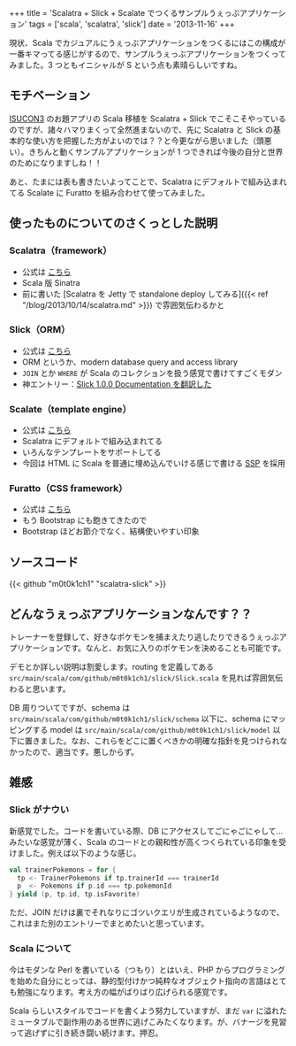 +++
title = 'Scalatra + Slick + Scalate でつくるサンプルうぇっぶアプリケーション'
tags = ['scala', 'scalatra', 'slick']
date = '2013-11-16'
+++

現状、Scala でカジュアルにうぇっぶアプリケーションをつくるにはこの構成が一番キマってる感じがするので、サンプルうぇっぶアプリケーションをつくってみました。3 つともイニシャルが S という点も素晴らしいですね。

<!--more-->

## モチベーション

[ISUCON3](http://isucon.net) のお題アプリの Scala 移植を Scalatra + Slick でこそこそやっているのですが、諸々ハマりまくって全然進まないので、先に Scalatra と Slick の基本的な使い方を把握した方がよいのでは？？と今更ながら思いました（頭悪い）。きちんと動くサンプルアプリケーションが 1 つできれば今後の自分と世界のためになりますしね！！

あと、たまには表も書きたいよってことで、Scalatra にデフォルトで組み込まれてる Scalate に Furatto を組み合わせて使ってみました。

## 使ったものについてのさくっとした説明

### Scalatra（framework）

- 公式は [こちら](http://www.scalatra.org)
- Scala 版 Sinatra
- 前に書いた [Scalatra を Jetty で standalone deploy してみる]({{< ref "/blog/2013/10/14/scalatra.md" >}}) で雰囲気伝わるかと

### Slick（ORM）

- 公式は [こちら](http://slick.typesafe.com)
- ORM というか、modern database query and access library
- `JOIN` とか `WHERE` が Scala のコレクションを扱う感覚で書けてすごくモダン
- 神エントリー：[Slick 1.0.0 Documentation を翻訳した](http://qiita.com/krrrr38/items/488ffc49a01cca8425f8)

### Scalate（template engine）

- 公式は [こちら](http://scalate.fusesource.org)
- Scalatra にデフォルトで組み込まれてる
- いろんなテンプレートをサポートしてる
- 今回は HTML に Scala を普通に埋め込んでいける感じで書ける [SSP](http://scalate.fusesource.org/documentation/ssp-reference.html) を採用

### Furatto（CSS framework）

- 公式は [こちら](http://icalialabs.github.io/furatto)
- もう Bootstrap にも飽きてきたので
- Bootstrap ほどお節介でなく、結構使いやすい印象

## ソースコード

{{< github "m0t0k1ch1" "scalatra-slick" >}}

## どんなうぇっぶアプリケーションなんです？？

トレーナーを登録して、好きなポケモンを捕まえたり逃したりできるうぇっぶアプリケーションです。なんと、お気に入りのポケモンを決めることも可能です。

デモとか詳しい説明は割愛します。routing を定義してある `src/main/scala/com/github/m0t0k1ch1/slick/Slick.scala` を見れば雰囲気伝わると思います。

DB 周りついてですが、schema は `src/main/scala/com/github/m0t0k1ch1/slick/schema` 以下に、schema にマッピングする model は `src/main/scala/com/github/m0t0k1ch1/slick/model` 以下に置きました。なお、これらをどこに置くべきかの明確な指針を見つけられなかったので、適当です。悪しからず。

## 雑感

### Slick がナウい

新感覚でした。コードを書いている際、DB にアクセスしてごにゃごにゃして…みたいな感覚が薄く、Scala のコードとの親和性が高くつくられている印象を受けました。例えば以下のような感じ。

```scala
val trainerPokemons = for {
  tp <- TrainerPokemons if tp.trainerId === trainerId
  p  <- Pokemons if p.id === tp.pokemonId
} yield (p, tp.id, tp.isFavorite)
```

ただ、JOIN だけは裏でそれなりにゴツいクエリが生成されているようなので、これはまた別のエントリーでまとめたいと思っています。

### Scala について

今はモダンな Perl を書いている（つもり）とはいえ、PHP からプログラミングを始めた自分にとっては、静的型付けかつ純粋なオブジェクト指向の言語はとても勉強になります。考え方の幅がばりばり広げられる感覚です。

Scala らしいスタイルでコードを書くよう努力していますが、まだ `var` に溢れたミュータブルで副作用のある世界に逃げこみたくなります。が、バナージを見習って逃げずに引き続き闘い続けます。押忍。
